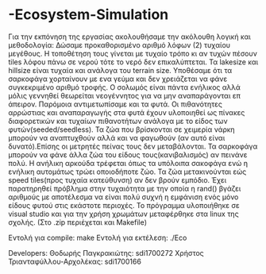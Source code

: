 # -Ecosystem-Simulation

Για την εκπόνηση της εργασίας ακολουθήσαμε την ακόλουθη λογική και μεθοδολογία:
Δώσαμε προκαθορισμένο αριθμό λόφων (2) τυχαίου μεγέθους. Η τοποθέτηση τους γίνεται με τυχαίο τρόπο κι αν τυχών πέσουν tiles λόφου πάνω σε νερού τότε το νερό δεν επικαλύπτεται.
Τα lakesize και hillsize είναι τυχαία και ανάλογα του terrain size.
Υποθέσαμε ότι τα σαρκοφάγα χορταίνουν με ενα γεύμα και δεν χρειάζεται να φάνε συγκεκριμένο αριθμό τροφής.
Ο σολωμός είναι πάντα ενήλικος αλλά μόλις γεννηθεί θεωρείται νεογέννητος για να μην αναπαράγονται επ άπειρον.
Παρόμοια αντιμετωπίσαμε και τα φυτά.
Οι πιθανότητες αρρώστιας και αναπαραγωγής στα φυτά έχουν υλοποιηθεί ως πίνακες διαφορετικών και τυχαίων πιθανοτήτων ανάλογα με το είδος των φυτών(seeded/seedless).
Τα ζώα που βρίσκονται σε χειμερία νάρκη μπορούν να αναπτυχθούν αλλά και να φαγωθούν (αν αυτό είναι δυνατό).Επίσης οι μετρητές πείνας τους δεν μεταβάλονται.
Τα σαρκοφάγα μπορούν να φάνε άλλα ζώα του είδους τους(κανιβαλισμός) αν πεινάνε πολύ.
Η ανήλικη αρκούδα τρέφεται όπως τα υπόλοιπα σακοφάγα ενώ η ενήλικη αυτομάτως τρώει οποιοδήποτε ζώο.
Τα ζώα μετακινούνται εώς speed tiles(προς τυχαία κατεύθυνση) αν δεν βρούν εμπόδιο.
Έχει παρατηρηθεί πρόβλημα στην τυχαιότητα με την οποία η rand() βγάζει αριθμούς με αποτέλεσμα να είναι πολύ συχνή η εμφάνιση ενός μόνο είδους φυτού στις εκάστοτε περιοχές.
Το πρόγραμμα υλοποιήθηκε σε visual studio και για την χρήση χρωμάτων μεταφέρθηκε στα linux της σχολής.
(Στο .zip περιέχεται και Makefile)

Εντολή για compile: make
Εντολή για εκτέλεση: ./Eco

Developers:
Θοδωρής Παγκρακιώτης: sdi1700272
Χρήστος Τριανταφύλλου-Αρχολέκας: sdi1700166
